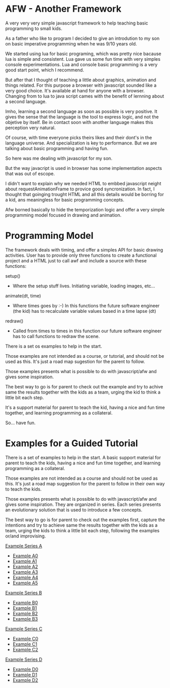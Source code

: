 AFW - Another Framework
=======================

A very very very simple javascript framework to help teaching basic programming to small kids.

As a father who like to program I decided to give an introdution to my son on basic imperative programming when he was 9/10 years old.

We started using lua for basic programing, which was pretty nice bacause lua is simple and consistent.
Lua gave us some fun time with very simples console experimentations.
Lua and console basic programming is a very good start point, which I recommend.

But after that I thought of teaching a little about graphics, animation and things related.
For this purpose a browser with javascript sounded like a very good choice. It's available at hand for anyone with a browser.
Changing from to lua to java script cames with the benefit of lernning about a second language.

Imho, learning a second language as soon as possible is very positive.
It gives the sense that the language is the tool to express logic, and not the objetive by itself.
Be in contact soon with another language makes this perception very natural.

Of course, with time everyone picks theirs likes and their dont's in the language universe.
And specialization is key to performance. But we are talking about basic programming and having fun.

So here was me dealing with javascript for my son.

But the way javacript is used in browser has some implementation aspects that was out of escope.

I didn't want to explain why we needed HTML to embbed javascript neight about requestAnimationFrame to provice good syncronization.
In fact, I thought that goinging trought HTML and all this details would be borring for a kid, ans meaningless for basic programming concepts.

Afw borned basically to hide the temporization logic and offer a very simple programming model focused in drawing and animation.


Programming Model
=================

The framework deals with timing, and offer a simples API for basic drawing activities.
User has to provide only three functions to create a functional project and a HTML just to call awf and include a source with these functions:

setup()
  - Where the setup stuff lives. Initiating variable, loading images, etc...

animate(dt, time)
  - Where times goes by :-)
    In this functions the future software engineer (the kid) has to recalculate variable values based in a time lapse (dt)
    
redraw()
  - Called from times to times
    in this function our future software engineer has to call functions to redraw the scene.
	

There is a set os examples to help in the start.

Those examples are not intended as a course, or tutorial, and should not be used as this.
It's just a road map sugestion for the parent to follow.

Those examples presents what is possible to do with javascript/afw and gives some inspiration.

The best way to go is for parent to check out the example and try to achive same the results together with the kids as a team, urging the kid to think a little bit each step.

It's a support material for parent to teach the kid, having a nice and fun time together, and learning programming as a collateral.

So... have fun.

Examples for a Guided Tutorial
==============================

There is a set of examples to help in the start.
A basic support material for parent to teach the kids, having a nice and fun time together, and learning programming as a collateral.

Those examples are not intended as a course and should not be used as this.
It's just a road map suggestion for the parent to follow in their own way to teach the kids.

Those examples presents what is possible to do with javascript/afw and gives some inspiration.
They are organized in series. Each series presents an evolutionary solution that is used to introduce a few concepts.

The best way to go is for parent to check out the examples first, capture the intentions and try to achieve same the results together with the kids as a team, urging the kids to think a little bit each step, following the examples or/and improvising.


[Example Series A](https://github.com/iamkky/afw/blob/main/example_a/README.md)

 * [Example A0](https://iamkky.github.io/afw/example_a/a0)
 * [Example A1](https://iamkky.github.io/afw/example_a/a1)
 * [Example A2](https://iamkky.github.io/afw/example_a/a2)
 * [Example A3](https://iamkky.github.io/afw/example_a/a3)
 * [Example A4](https://iamkky.github.io/afw/example_a/a4)
 * [Example A5](https://iamkky.github.io/afw/example_a/a5)
 
[Example Series B](https://github.com/iamkky/afw/blob/main/example_b/README.md)

 * [Example B0](https://iamkky.github.io/afw/example_b/b0)
 * [Example B1](https://iamkky.github.io/afw/example_b/b1)
 * [Example B2](https://iamkky.github.io/afw/example_b/b2)
 * [Example B3](https://iamkky.github.io/afw/example_b/a3)

[Example Series C](https://github.com/iamkky/afw/blob/main/example_c/README.md)

 * [Example C0](https://iamkky.github.io/afw/example_c/c0)
 * [Example C1](https://iamkky.github.io/afw/example_c/c1)
 * [Example C2](https://iamkky.github.io/afw/example_c/c2)
 
[Example Series D](https://github.com/iamkky/afw/blob/main/example_d/README.md)

 * [Example D0](https://iamkky.github.io/afw/example_d/d0)
 * [Example D1](https://iamkky.github.io/afw/example_d/d1)
 * [Example D2](https://iamkky.github.io/afw/example_d/d2)
 



